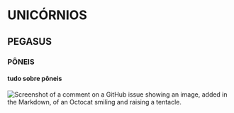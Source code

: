 # **UNICÓRNIOS**
## PEGASUS
### PÔNEIS
#### tudo sobre pôneis
![Screenshot of a comment on a GitHub issue showing an image, added in the Markdown, of an Octocat smiling and raising a tentacle.](https://img.etimg.com/thumb/msid-94031902,width-1200,height-900,imgsize-508695,overlay-ettech/photo.jpg)
